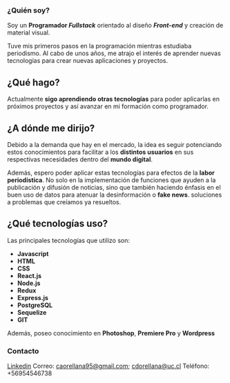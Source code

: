 ### ¿Quién soy?
Soy un **Programador _Fullstack_** orientado al diseño ***Front-end*** y creación
de material visual.

Tuve mis primeros pasos en la programación mientras estudiaba periodismo. Al cabo de unos años, me atrajo el interés de aprender nuevas tecnologías para crear nuevas aplicaciones y proyectos.

## ¿Qué hago?
Actualmente **sigo aprendiendo otras tecnologías** para poder aplicarlas en próximos proyectos y así avanzar en mi formación como 
programador.

## ¿A dónde me dirijo?
Debido a la demanda que hay en el mercado, la idea es seguir potenciando estos conocimientos para facilitar a los **distintos usuarios** en sus respectivas necesidades dentro del **mundo digital**. 

Además, espero poder aplicar estas tecnologías para efectos de la **labor periodística**. No solo en la implementación de funciones que ayuden a la publicación y difusión de noticias, sino que también haciendo énfasis en el buen uso de datos para atenuar la desinformación o **fake news**. 
soluciones a problemas que creíamos ya resueltos.

## ¿Qué tecnologías uso?
Las principales tecnologías que utilizo son: 

- **Javascript**
- **HTML**
- **CSS** 
- **React.js**
- **Node.js**
- **Redux**
- **Express.js**
- **PostgreSQL**
- **Sequelize**
- **GIT**

Además, poseo conocimiento en **Photoshop**, **Premiere Pro** y **Wordpress**

### Contacto
[Linkedin](https://www.linkedin.com/in/cesar-yannick-fullstack-developer/)
Correo: caorellana95@gmail.com; cdorellana@uc.cl
Teléfono: +56954546738
